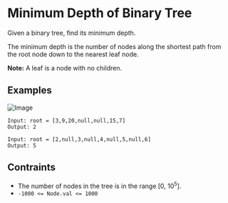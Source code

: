 # Minimum Depth of Binary Tree
Given a binary tree, find its minimum depth.

The minimum depth is the number of nodes along the shortest path from the root node down to the nearest leaf node.

<b>Note:</b> A leaf is a node with no children.

## Examples
![Image](https://user-images.githubusercontent.com/66882470/126671171-1bd7b132-56b9-4993-8e84-e7aa2697258e.jpg)
```
Input: root = [3,9,20,null,null,15,7]
Output: 2
```
```
Input: root = [2,null,3,null,4,null,5,null,6]
Output: 5
```
## Contraints
* The number of nodes in the tree is in the range [0, 10<sup>5</sup>].
* `-1000 <= Node.val <= 1000`
